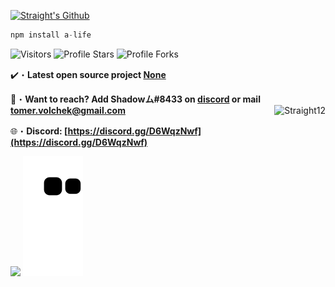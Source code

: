 <a href="https://discord.gg/D6WqzNwf" target="_blank"> <img src="https://cdn.discordapp.com/avatars/944609873822380112/2d7c8032cb3ef85e143a833d8f64ca2d.webp?size=128" alt="Straight's Github"/></a>
```js
npm install a-life
```

<img src="https://komarev.com/ghpvc/?username=Straight12&label=Profile%20Views&color=008042&style=flat&label=Visitors" alt="Visitors"></a>
<img src="https://img.shields.io/badge/dynamic/json?&label=Total%20Stars&color=008042&style=flat&style=for-the-badge&query=%24.stars&url=https://api.github-star-counter.workers.dev/user/Straight12" alt="Profile Stars"></a>
<img src="https://img.shields.io/badge/dynamic/json?&label=Total%20Forks&color=008042&style=flat&style=for-the-badge&query=%24.forks&url=https://api.github-star-counter.workers.dev/user/Stright12" alt="Profile Forks"></a>

✔️・**Latest open source project [None](https://github.com/Straight12)**

📩・**Want to reach? Add Shadowム#8433 on [discord](https://discord.gg/D6WqzNwf) or mail tomer.volchek@gmail.com**
</a><img align="right" src="https://github-readme-stats.vercel.app/api/top-langs?username=Straight&count_private=true&hide=procfile&theme=dark&border_color=000000&cache_seconds=1800&layout=compact&langs_count=10&custom_title=Most Used Coding Languages" alt="Straight12" /> </p>
🌐・**Discord: [https://discord.gg/D6WqzNwf](https://discord.gg/D6WqzNwf)**

<a href="https://discord.gg/D6WqzNwf" target="_blank"> <img src="https://discord.c99.nl/widget/theme-2/944609873822380112.png"/></a>
<a href="https://discord.gg/D6WqzNwf" target="_blank"><img src="https://github.com/rafaballerini/rafaballerini/blob/output/github-contribution-grid-snake.svg" alt="sneke"></a>

